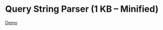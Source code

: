 Query String Parser (1 KB &ndash; Minified)
===========================================

[Demo](https://taufik-nurrohman.github.io/query-string-parser)
